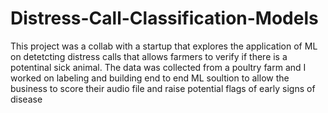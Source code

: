 # Distress-Call-Classification-Models
This project was a collab with a startup that explores the application of ML on detetcting distress calls that allows farmers to verify if there is a potentinal sick animal. The data was collected from a poultry farm and I worked on labeling and building end to end ML soultion to allow the business to score their audio file and raise potential flags of early signs of disease
